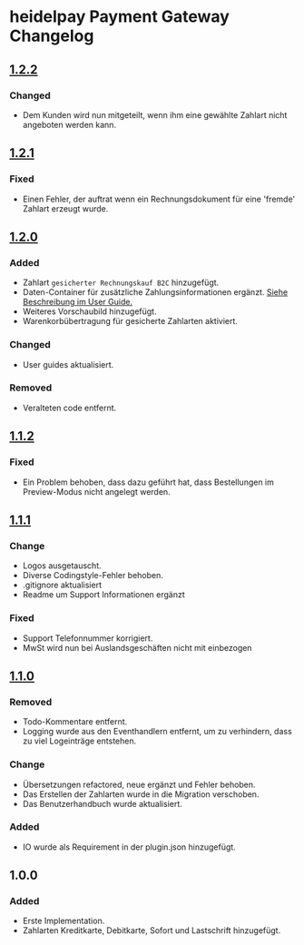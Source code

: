 # heidelpay Payment Gateway Changelog

## [1.2.2][1.2.2]

### Changed
- Dem Kunden wird nun mitgeteilt, wenn ihm eine gewählte Zahlart nicht angeboten werden kann. 

## [1.2.1][1.2.1]

### Fixed
- Einen Fehler, der auftrat wenn ein Rechnungsdokument für eine 'fremde' Zahlart erzeugt wurde.

## [1.2.0][1.2.0]

### Added
- Zahlart ``gesicherter Rechnungskauf B2C`` hinzugefügt.
- Daten-Container für zusätzliche Zahlungsinformationen ergänzt. [Siehe Beschreibung im User Guide.](user_guide_de.md)
- Weiteres Vorschaubild hinzugefügt.
- Warenkorbübertragung für gesicherte Zahlarten aktiviert.

### Changed
- User guides aktualisiert.

### Removed
- Veralteten code entfernt.

## [1.1.2][1.1.2]

### Fixed
- Ein Problem behoben, dass dazu geführt hat, dass Bestellungen im Preview-Modus nicht angelegt werden.

## [1.1.1][1.1.1]

### Change
- Logos ausgetauscht.
- Diverse Codingstyle-Fehler behoben.
- .gitignore aktualisiert
- Readme um Support Informationen ergänzt

### Fixed
- Support Telefonnummer korrigiert.
- MwSt wird nun bei Auslandsgeschäften nicht mit einbezogen

## [1.1.0][1.1.0]

### Removed
- Todo-Kommentare entfernt.
- Logging wurde aus den Eventhandlern entfernt, um zu verhindern, dass zu viel Logeinträge entstehen.

### Change
- Übersetzungen refactored, neue ergänzt und Fehler behoben.
- Das Erstellen der Zahlarten wurde in die Migration verschoben.
- Das Benutzerhandbuch wurde aktualisiert.

### Added
- IO wurde als Requirement in der plugin.json hinzugefügt.

## 1.0.0

### Added
- Erste Implementation.
- Zahlarten Kreditkarte, Debitkarte, Sofort und Lastschrift hinzugefügt.

[1.1.0]: https://github.com/heidelpay/plentymarkets-gateway/tree/1.1.0
[1.1.1]: https://github.com/heidelpay/plentymarkets-gateway/compare/1.1.0..1.1.1
[1.1.2]: https://github.com/heidelpay/plentymarkets-gateway/compare/1.1.1..1.1.2
[1.2.0]: https://github.com/heidelpay/plentymarkets-gateway/compare/1.1.2..1.2.0
[1.2.1]: https://github.com/heidelpay/plentymarkets-gateway/compare/1.2.0..1.2.1
[1.2.2]: https://github.com/heidelpay/plentymarkets-gateway/compare/1.2.1..1.2.2
